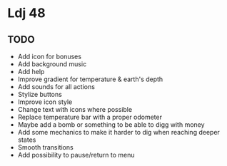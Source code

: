 # Ldj 48


## TODO
- Add icon for bonuses
- Add background music
- Add help
- Improve gradient for temperature & earth's depth
- Add sounds for all actions
- Stylize buttons
- Improve icon style
- Change text with icons where possible
- Replace temperature bar with a proper odometer
- Maybe add a bomb or something to be able to digg with money
- Add some mechanics to make it harder to dig when reaching deeper states
- Smooth transitions
- Add possibility to pause/return to menu
